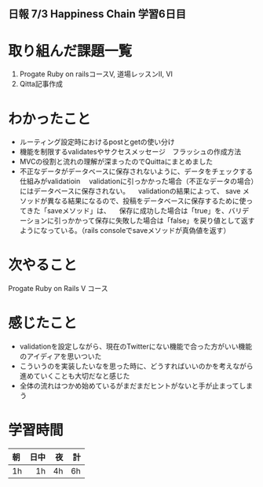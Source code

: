 ## 日報 7/3 Happiness Chain 学習6日目

# 取り組んだ課題一覧 
1. Progate Ruby on railsコースV, 道場レッスンⅡ, Ⅵ
2. Qitta記事作成

# わかったこと

+ ルーティング設定時におけるpostとgetの使い分け
+ 機能を制限するvalidatesやサクセスメッセージ　フラッシュの作成方法
+ MVCの役割と流れの理解が深まったのでQuittaにまとめました
+ 不正なデータがデータベースに保存されないように、データをチェックする仕組みがvalidatioin
　validationに引っかかった場合（不正なデータの場合）にはデータベースに保存されない。
　validationの結果によって、 save メソッドが異なる結果になるので、投稿をデータベースに保存するために使ってきた「saveメソッド」は、
　保存に成功した場合は「true」を、バリデーションに引っかかって保存に失敗した場合は「false」を戻り値として返すようになっている。（rails consoleでsaveメソッドが真偽値を返す） 
  

# 次やること
Progate Ruby on Rails V コース

# 感じたこと

+ validationを設定しながら、現在のTwitterにない機能で合った方がいい機能のアイディアを思いついた
+ こういうのを実装したいなを思った時に、どうすればいいのかを考えながら進めていくことも大切だなと感じた
+ 全体の流れはつかめ始めているがまだまだヒントがないと手が止まってしまう
  


# 学習時間

| 朝           | 日中          | 夜              | 計              |
| :----------|------------:|-------------:|-------------:|
| 1h           | 1h            | 4h              |  6h            |
